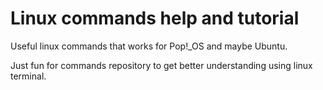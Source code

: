 # Linux commands help and tutorial
Useful linux commands that works for Pop!_OS and maybe Ubuntu.

Just fun for commands repository to get better understanding using linux terminal.
